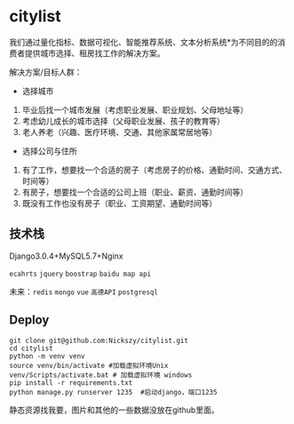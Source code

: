 # citylist

我们通过量化指标、数据可视化、智能推荐系统、文本分析系统*为不同目的的消费者提供城市选择、租房找工作的解决方案。

解决方案/目标人群：

- 选择城市

1. 毕业后找一个城市发展（考虑职业发展、职业规划、父母地址等）
2. 考虑幼儿成长的城市选择（父母职业发展、孩子的教育等）
3. 老人养老（兴趣、医疗环境、交通、其他家属常居地等）

- 选择公司与住所

1. 有了工作，想要找一个合适的房子（考虑房子的价格、通勤时间、交通方式、时间等）
2. 有房子，想要找一个合适的公司上班（职业、薪资、通勤时间等）
3. 既没有工作也没有房子（职业、工资期望、通勤时间等）





## 技术栈

Django3.0.4+MySQL5.7+Nginx

`ecahrts` `jquery` `boostrap` `baidu map api`

未来：`redis` `mongo` `vue` `高德API` `postgresql` 



## Deploy

```shell
git clone git@github.com:Nickszy/citylist.git
cd citylist
python -m venv venv
source venv/bin/activate #加载虚拟环境Unix
venv/Scripts/activate.bat # 加载虚拟环境 windows
pip install -r requirements.txt
python manage.py runserver 1235  #启动django，端口1235
```

 静态资源找我要，图片和其他的一些数据没放在github里面。
